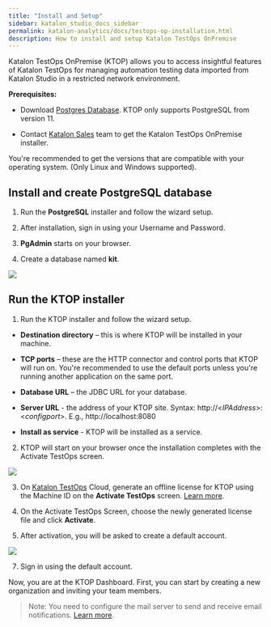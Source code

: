 ```yaml
---
title: "Install and Setup"
sidebar: katalon_studio_docs_sidebar
permalink: katalon-analytics/docs/testops-op-installation.html
description: How to install and setup Katalon TestOps OnPremise
---
```

Katalon TestOps OnPremise (KTOP) allows you to access insightful features of Katalon TestOps for managing automation testing data imported from Katalon Studio in a restricted network environment.

**Prerequisites:**

* Download [Postgres Database](https://www.postgresql.org/download/). KTOP only supports PostgreSQL from version 11.

* Contact [Katalon Sales](mailto:business@katalon.com) team to get the Katalon TestOps OnPremise installer.

You're recommended to get the versions that are compatible with your operating system. (Only Linux and Windows supported).

## Install and create PostgreSQL database

1. Run the **PostgreSQL** installer and follow the wizard setup.

2. After installation, sign in using your Username and Password.

3. **PgAdmin** starts on your browser.

4. Create a database named **kit**.

 ![](https://github.com/katalon-studio/docs-images/raw/master/katalon-analytics/docs/kt-op-installation/postgresql-dashboard.png)

## Run the KTOP installer

1. Run the KTOP installer and follow the wizard setup.

* **Destination directory** – this is where KTOP will be installed in your machine.

* **TCP ports** – these are the HTTP connector and control ports that KTOP will run on. You're recommended to use the default ports unless you're running another application on the same port. 

* **Database URL** – the JDBC URL for your database.

* **Server URL** - the address of your KTOP site. Syntax: http://<_IPAddress_>:<_configport_>. E.g., http://localhost:8080

* **Install as service** - KTOP will be installed as a service.

2. KTOP will start on your browser once the installation completes with the Activate TestOps screen.

![](https://github.com/katalon-studio/docs-images/raw/master/katalon-analytics/docs/kt-op-installation/kt-op-activation-by-file.png)

3. On [Katalon TestOps](https://analytics.katalon.com/) Cloud, generate an offline license for KTOP using the Machine ID on the **Activate TestOps** screen. [Learn more](https://docs.katalon.com/katalon-studio/docs/license-management.html#create-and-assign-an-offline-rekse-license).

4. On the Activate TestOps Screen, choose the newly generated license file and click **Activate**.

5. After activation, you will be asked to create a default account.

![](https://github.com/katalon-studio/docs-images/raw/master/katalon-analytics/docs/kt-op-installation/kt-op-create-root-account.png)

7. Sign in using the default account.

Now, you are at the KTOP Dashboard. First, you can start by creating a new organization and inviting your team members.

> Note: You need to configure the mail server to send and receive email notifications. [Learn more](https://docs.katalon.com/katalon-analytics/docs/kt-op-mail-server.html).
